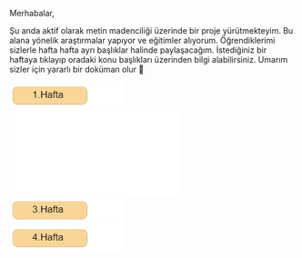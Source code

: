Merhabalar,

Şu anda aktif olarak metin madenciliği üzerinde bir proje yürütmekteyim. Bu alana yönelik araştırmalar yapıyor ve eğitimler alıyorum. Öğrendiklerimi sizlerle hafta hafta ayrı başlıklar halinde paylaşacağım. İstediğiniz bir haftaya tıklayıp oradaki konu başlıkları üzerinden bilgi alabilirsiniz. Umarım sizler için yararlı bir doküman olur 💫


![/weeks/1.hafta.md](/images/button-1.png)
</br>
![/images/button-2.png](/weeks/1.hafta.md)
</br>
![](/images/button-3.png)
</br>
![](/images/button-4.png)



